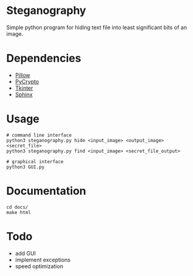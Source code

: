 # Steganography

Simple python program for hiding text file into least significant bits of an image.


# Dependencies

- [Pillow](https://python-pillow.org/)
- [PyCrypto](https://www.dlitz.net/software/pycrypto/)
- [Tkinter](http://tkinter.unpythonic.net/)
- [Sphinx](http://www.sphinx-doc.org/)

# Usage

    # command line interface
    python3 steganography.py hide <input_image> <output_image> <secret_file>
    python3 steganography.py find <input_image> <secret_file_output>

    # graphical interface
    python3 GUI.py

# Documentation

    cd docs/
    make html

# Todo

- add GUI
- implement exceptions
- speed optimization
